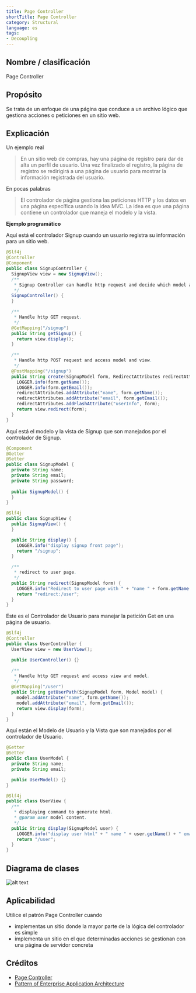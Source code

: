 ```yaml
---
title: Page Controller
shortTitle: Page Controller
category: Structural
language: es
tags:
- Decoupling
---
```


## Nombre / clasificación

Page Controller

## Propósito

Se trata de un enfoque de una página que conduce a un archivo lógico que gestiona acciones o peticiones en un sitio web.

## Explicación

Un ejemplo real

> En un sitio web de compras, hay una página de registro para dar de alta un perfil de usuario. Una vez finalizado el registro, la página de registro se redirigirá a una página de usuario para mostrar la información registrada del usuario.

En pocas palabras

> El controlador de página gestiona las peticiones HTTP y los datos en una página específica usando la idea MVC.
> La idea es que una página contiene un controlador que maneja el modelo y la vista.

**Ejemplo programático**

Aquí está el controlador Signup cuando un usuario registra su información para un sitio web.

```java
@Slf4j
@Controller
@Component
public class SignupController {
  SignupView view = new SignupView();
  /**
   * Signup Controller can handle http request and decide which model and view use.
   */
  SignupController() {
  }

  /**
   * Handle http GET request.
   */
  @GetMapping("/signup")
  public String getSignup() {
    return view.display();
  }

  /**
   * Handle http POST request and access model and view.
   */
  @PostMapping("/signup")
  public String create(SignupModel form, RedirectAttributes redirectAttributes) {
    LOGGER.info(form.getName());
    LOGGER.info(form.getEmail());
    redirectAttributes.addAttribute("name", form.getName());
    redirectAttributes.addAttribute("email", form.getEmail());
    redirectAttributes.addFlashAttribute("userInfo", form);
    return view.redirect(form);
  }
}
```
Aquí está el modelo y la vista de Signup que son manejados por el controlador de Signup.

```java
@Component
@Getter
@Setter
public class SignupModel {
  private String name;
  private String email;
  private String password;
  
  public SignupModel() {
  }
}
```

```java
@Slf4j
public class SignupView {
  public SignupView() {
  }

  public String display() {
    LOGGER.info("display signup front page");
    return "/signup";
  }

  /**
   * redirect to user page.
   */
  public String redirect(SignupModel form) {
    LOGGER.info("Redirect to user page with " + "name " + form.getName() + " email " + form.getEmail());
    return "redirect:/user";
  }
}
```

Este es el Controlador de Usuario para manejar la petición Get en una página de usuario.

```java
@Slf4j
@Controller
public class UserController {
  UserView view = new UserView();

  public UserController() {}

  /**
   * Handle http GET request and access view and model.
   */
  @GetMapping("/user")
  public String getUserPath(SignupModel form, Model model) {
    model.addAttribute("name", form.getName());
    model.addAttribute("email", form.getEmail());
    return view.display(form);
  }
}
```

Aquí están el Modelo de Usuario y la Vista que son manejados por el controlador de Usuario.

```java
@Getter
@Setter
public class UserModel {
  private String name;
  private String email;

  public UserModel() {}
}
```

```java
@Slf4j
public class UserView {
  /**
   * displaying command to generate html.
   * @param user model content.
   */
  public String display(SignupModel user) {
    LOGGER.info("display user html" + " name " + user.getName() + " email " + user.getEmail());
    return "/user";
  }
}
```

## Diagrama de clases
![alt text](./etc/page-controller.urm.png)

## Aplicabilidad
Utilice el patrón Page Controller cuando
- implementas un sitio donde la mayor parte de la lógica del controlador es simple
- implementa un sitio en el que determinadas acciones se gestionan con una página de servidor concreta

## Créditos
- [Page Controller](https://www.martinfowler.com/eaaCatalog/pageController.html)
- [Pattern of Enterprise Application Architecture](https://www.martinfowler.com/books/eaa.html)